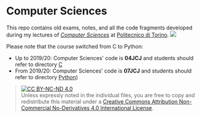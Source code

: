 Computer Sciences
=================

This repo contains old exams, notes, and all the code fragments developed during my lectures of [*Computer Sciences*](https://didattica.polito.it/pls/portal30/gap.pkg_guide.viewGap?p_cod_ins=04JCJLM) at [Politecnico di Torino](https://www.polito.it/?lang=en).
![](https://www.google-analytics.com/collect?v=1&t=pageview&tid=UA-28094298-5&cid=4f34399f-f437-4f67-9390-61c649f9b8b2&dl&dl=https%3A%2F%2Fgithub.com%2Fsquillero%2Fcomputer-sciences%2F)

Please note that the course switched from C to Python:
* Up to 2019/20: Computer Sciences' code is **04JCJ** and students should refer to directory [C](./C)
* From 2019/20: Computer Sciences' code is **07JCJ** and students should refer to directory [Python](./Python))

> [![CC BY-NC-ND 4.0](https://licensebuttons.net/l/by-nc-nd/4.0/88x31.png)](https://creativecommons.org/licenses/by-nc-nd/4.0/)  
> Unless expressly noted in the individual files, you are free to copy and redistribute this material under a [Creative Commons Attribution Non-Commercial No-Derivatives 4.0 International License](https://creativecommons.org/licenses/by-nc-nd/4.0/).
